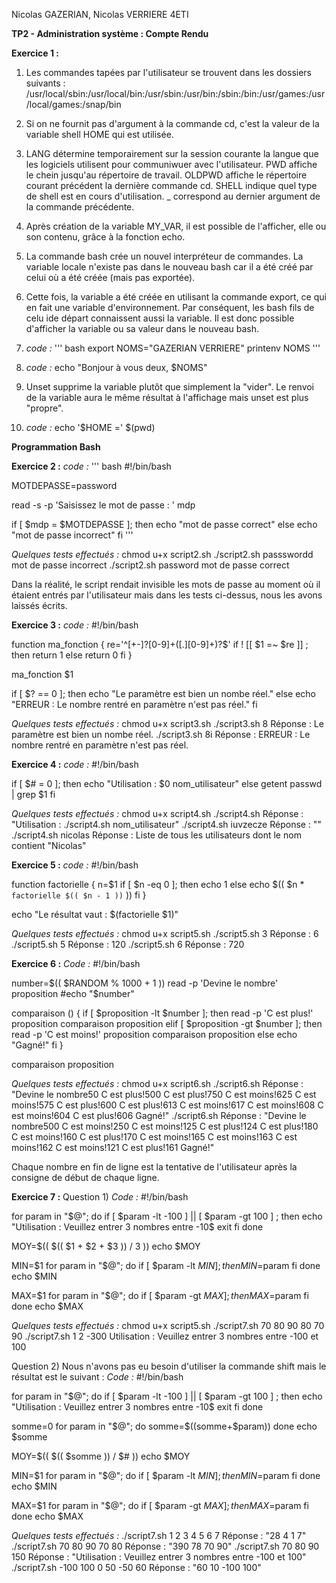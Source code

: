 Nicolas GAZERIAN, Nicolas VERRIERE
4ETI

**TP2 - Administration système : Compte Rendu**

**Exercice 1 :**

1) Les commandes tapées par l'utilisateur se trouvent dans les dossiers suivants : /usr/local/sbin:/usr/local/bin:/usr/sbin:/usr/bin:/sbin:/bin:/usr/games:/usr/local/games:/snap/bin

2) Si on ne fournit pas d'argument à la commande cd, c'est la valeur de la variable shell HOME qui est utilisée.

3) LANG détermine temporairement sur la session courante la langue que les logiciels utilisent pour communiwuer avec l'utilisateur.
PWD affiche le chein jusqu'au répertoire de travail.
OLDPWD affiche le répertoire courant précédent la dernière commande cd.
SHELL indique quel type de shell est en cours d'utilisation.
_ correspond au dernier argument de la commande précédente.

4) Après création de la variable MY_VAR, il est possible de l'afficher, elle ou son contenu, grâce à la fonction echo.

5) La commande bash crée un nouvel interpréteur de commandes. La variable locale n'existe pas dans le nouveau bash car il a été créé
par celui où a été créée (mais pas exportée). 

6) Cette fois, la variable a été créée en utilisant la commande export, ce qui en fait une variable d'environnement. Par conséquent,
les bash fils de celu ide départ connaissent aussi la variable. Il est donc possible d'afficher la variable ou sa valeur dans le 
nouveau bash.

7) *code :*
''' bash
export NOMS="GAZERIAN VERRIERE"
printenv NOMS
'''

8) *code :*
echo "Bonjour à vous deux, $NOMS"

9) Unset supprime la variable plutôt que simplement la "vider". Le renvoi de la variable aura le même résultat à l'affichage mais
unset est plus "propre".

10) *code :*
echo '$HOME =' $(pwd)



**Programmation Bash**


**Exercice 2 :**
*code :*
''' bash 
#!/bin/bash

MOTDEPASSE=password

read -s -p 'Saisissez le mot de passe : ' mdp

if [ $mdp =  $MOTDEPASSE ]; then
	echo "mot de passe correct"
else
	echo "mot de passe incorrect"
fi
'''

*Quelques tests effectués :*
chmod u+x script2.sh
./script2.sh passswordd
mot de passe incorrect
./script2.sh password
mot de passe correct


Dans la réalité, le script rendait invisible les mots de passe au moment où il étaient entrés par l'utilisateur mais dans les tests
ci-dessus, nous les avons laissés écrits.


**Exercice 3 :**
*code :*
#!/bin/bash

function ma_fonction {
        re='^[+-]?[0-9]+([.][0-9]+)?$'
        if ! [[ $1 =~ $re ]] ; then
                return 1
        else
                return 0
        fi
}

ma_fonction $1

if [ $? == 0 ]; then
        echo "Le paramètre est bien un nombe réel."
else 
        echo "ERREUR : Le nombre rentré en paramètre n'est pas réel."
fi

*Quelques tests effectués :*
chmod u+x script3.sh
./script3.sh 8
  Réponse : Le paramètre est bien un nombe réel.
./script3.sh 8i
  Réponse : ERREUR : Le nombre rentré en paramètre n'est pas réel.


**Exercice 4 :**
*code :*
#!/bin/bash

if [ $# = 0 ]; then
	echo "Utilisation : $0  nom_utilisateur"
else
	 getent passwd | grep $1
fi

*Quelques tests effectués :*
chmod u+x script4.sh
./script4.sh 
  Réponse : "Utilisation : ./script4.sh nom_utilisateur"
./script4.sh iuvzecze 
  Réponse : ""
./script4.sh nicolas
 Réponse : Liste de tous les utilisateurs dont le nom contient "Nicolas"



**Exercice 5 :**
*code :*
#!/bin/bash

function factorielle {
        n=$1
        if [ $n -eq 0 ]; then
                echo 1
        else
                echo $(( $n * `factorielle $(( $n - 1 ))` ))
        fi
}

echo "Le résultat vaut : $(factorielle $1)"

*Quelques tests effectués :*
chmod u+x script5.sh
./script5.sh 3
  Réponse : 6
./script5.sh 5
  Réponse : 120
./script5.sh 6
  Réponse : 720


**Exercice 6 :**
*Code :*
#!/bin/bash

number=$(( $RANDOM % 1000 + 1 ))
read -p 'Devine le nombre' proposition
#echo "$number"


comparaison () {
	if [ $proposition -lt $number ]; then
		read -p 'C est plus!' proposition
		comparaison proposition
	elif [ $proposition -gt $number ]; then
                read -p 'C est moins!' proposition
		comparaison proposition
	else
		echo "Gagné!"
	fi
}

comparaison proposition

*Quelques tests effectués :*
chmod u+x script6.sh
./script6.sh 
Réponse : "Devine le nombre50
C est plus!500
C est plus!750
C est moins!625
C est moins!575
C est plus!600
C est plus!613
C est moins!617
C est moins!608
C est moins!604
C est plus!606
Gagné!"
./script6.sh 
Réponse : "Devine le nombre500
C est moins!250
C est moins!125
C est plus!124
C est plus!180
C est moins!160
C est plus!170
C est moins!165
C est moins!163
C est moins!162
C est moins!121
C est plus!161
Gagné!"

Chaque nombre en fin de ligne est la tentative de l'utilisateur après la consigne de début de chaque ligne.


**Exercice 7 :**
Question 1)
*Code :*
#!/bin/bash

for param in "$@"; do
        if [ $param -lt -100 ] || [ $param -gt 100 ] ; then
                echo "Utilisation : Veuillez entrer 3 nombres entre -10$
                exit 
        fi
done

MOY=$((  $(( $1 + $2 + $3 )) / 3 ))
echo $MOY 

MIN=$1
for param in "$@"; do 
        if [ $param -lt $MIN ] ; then
                MIN=$param
        fi
done
echo $MIN

MAX=$1 
for param in "$@"; do
        if [ $param -gt $MAX ] ; then
                MAX=$param
        fi
done
echo $MAX


*Quelques tests effectués :*
chmod u+x script5.sh
./script7.sh 70 80 90
80
70
90
./script7.sh 1 2 -300
Utilisation : Veuillez entrer 3 nombres entre -100 et 100



Question 2)
Nous n'avons pas eu besoin d'utiliser la commande shift mais le résultat est le suivant :
*Code :*
#!/bin/bash

for param in "$@"; do
        if [ $param -lt -100 ] || [ $param -gt 100 ] ; then
                echo "Utilisation : Veuillez entrer 3 nombres entre -10$
                exit
        fi
done

somme=0
for param in "$@"; do
        somme=$((somme+$param))
done
echo $somme

MOY=$((  $(( $somme )) / $# ))
echo $MOY

MIN=$1
for param in "$@"; do 
        if [ $param -lt $MIN ] ; then
                MIN=$param
        fi
done
echo $MIN

MAX=$1 
for param in "$@"; do
        if [ $param -gt $MAX ] ; then
                MAX=$param
        fi
done
echo $MAX

*Quelques tests effectués :*
./script7.sh 1 2 3 4 5 6 7
  Réponse : "28
4
1
7"
./script7.sh 70 80 90 70 80
  Réponse : "390
78
70
90"
./script7.sh 70 80 90 150
  Réponse : "Utilisation : Veuillez entrer 3 nombres entre -100 et 100"
./script7.sh -100 100 0 50 -50 60
  Réponse : "60
10
-100
100"
